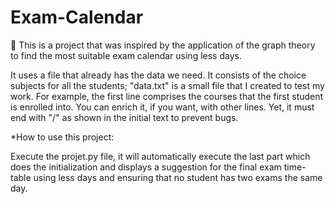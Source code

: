 # Exam-Calendar
:calendar:
This is a project that was inspired by the application of the graph theory to find the most suitable exam calendar using less days.

It uses a file that already has the data we need. It consists of the choice subjects for all the students; "data.txt" is a small file that I created to test my work. For example, the first line comprises the courses that the first student is enrolled into. You can enrich it, if you want, with other lines. Yet, it must end with "/" as shown in the initial text to prevent bugs.


*How to use this project:

Execute the projet.py file, it will automatically execute the last part which does the initialization and displays a suggestion for the final exam time-table using less days and ensuring that no student has two exams the same day.

